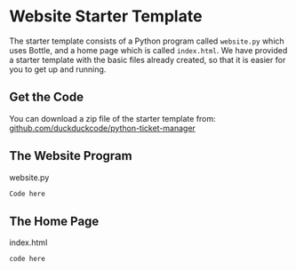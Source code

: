 # Website Starter Template

The starter template consists of a Python program called `website.py` which uses Bottle, and a home page which is called `index.html`. We have provided a starter template with the basic files already created, so that it is easier for you to get up and running.

## Get the Code

You can download a zip file of the starter template from:
[github.com/duckduckcode/python-ticket-manager][01]

## The Website Program

website.py

```python
Code here
```

## The Home Page

index.html

```html
code here
```



[01]: http://github.com/duckduckcode/python-ticket-manager